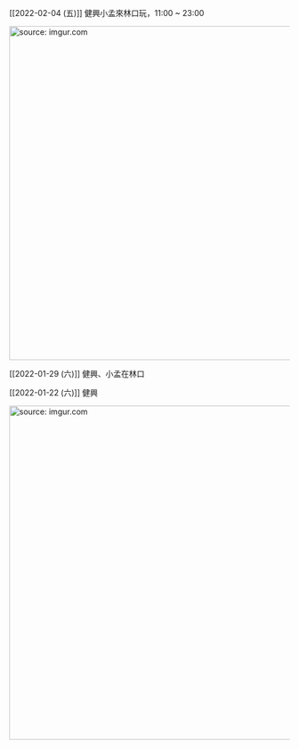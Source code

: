 
[[2022-02-04 (五)]] 健興小孟來林口玩，11:00 ~ 23:00

<a href="https://imgur.com/3veHjfS"><img src="https://i.imgur.com/3veHjfS.jpg" title="source: imgur.com" width="600px"/></a>

[[2022-01-29 (六)]] 健興、小孟在林口

[[2022-01-22 (六)]] 健興

<a href="https://imgur.com/GgNAw6R"><img src="https://i.imgur.com/GgNAw6R.jpg" title="source: imgur.com" width="600px" /></a>
